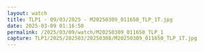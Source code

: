 ```yaml
---
layout: watch
title: TLP1 - 09/03/2025 - M20250309_011650_TLP_1T.jpg
date: 2025-03-09 01:16:50
permalink: /2025/03/09/watch/M20250309_011650_TLP_1
capture: TLP1/2025/202503/20250308/M20250309_011650_TLP_1T.jpg
---
```

